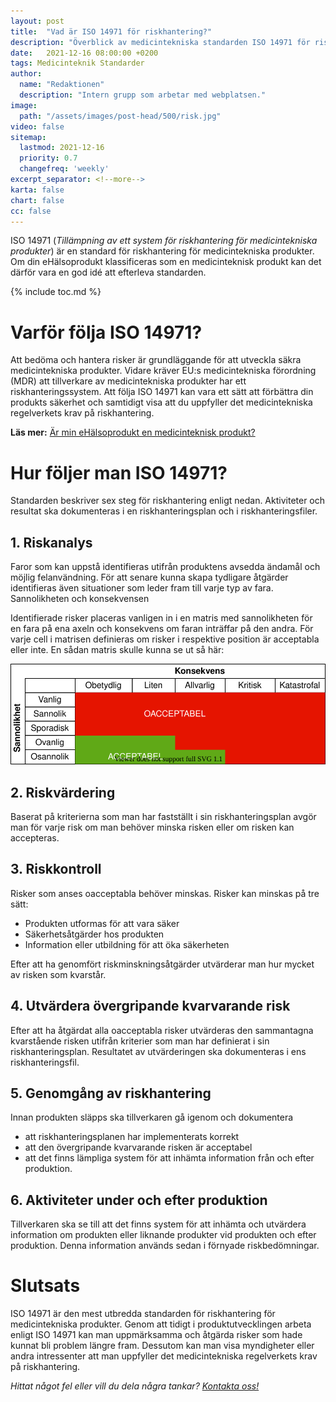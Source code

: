 ```yaml
---
layout: post
title:  "Vad är ISO 14971 för riskhantering?"
description: "Överblick av medicintekniska standarden ISO 14971 för riskhantering"
date:   2021-12-16 08:00:00 +0200
tags: Medicinteknik Standarder
author:
  name: "Redaktionen"
  description: "Intern grupp som arbetar med webplatsen."
image:
  path: "/assets/images/post-head/500/risk.jpg"
video: false
sitemap:
  lastmod: 2021-12-16
  priority: 0.7
  changefreq: 'weekly'
excerpt_separator: <!--more-->
karta: false
chart: false
cc: false
---
```


ISO 14971 (_Tillämpning av ett system för riskhantering för medicintekniska produkter_) är en standard för riskhantering för medicintekniska produkter. Om din eHälsoprodukt klassificeras som en medicinteknisk produkt kan det därför vara en god idé att efterleva standarden.

<!--more-->

{% include toc.md %}

# Varför följa ISO 14971?
Att bedöma och hantera risker är grundläggande för att utveckla säkra medicintekniska produkter. Vidare kräver EU:s medicintekniska förordning (MDR) att tillverkare av medicintekniska produkter har ett riskhanteringssystem. Att följa ISO 14971 kan vara ett sätt att förbättra din produkts säkerhet och samtidigt visa att du uppfyller det medicintekniska regelverkets krav på riskhantering.

**Läs mer:** [Är min eHälsoprodukt en medicinteknisk produkt?](/2021/08/20/medicinteknik.html)
# Hur följer man ISO 14971?
Standarden beskriver sex steg för riskhantering enligt nedan. Aktiviteter och resultat ska dokumenteras i en riskhanteringsplan och i riskhanteringsfiler.
## 1. Riskanalys
Faror som kan uppstå identifieras utifrån produktens avsedda ändamål och möjlig felanvändning. För att senare kunna skapa tydligare åtgärder identifieras även situationer som leder fram till varje typ av fara. Sannolikheten och konsekvensen 

Identifierade risker placeras vanligen in i en matris med sannolikheten för en fara på ena axeln och konsekvens om faran inträffar på den andra. För varje cell i matrisen definieras om risker i respektive position är acceptabla eller inte. En sådan matris skulle kunna se ut så här:

![Exempel på risktabell](/assets/images/post-assets/risktabell.svg "Exempel på risktabell")

## 2. Riskvärdering
Baserat på kriterierna som man har fastställt i sin riskhanteringsplan avgör man för varje risk om man behöver minska risken eller om risken kan accepteras.
## 3. Riskkontroll
Risker som anses oacceptabla behöver minskas. Risker kan minskas på tre sätt:

* Produkten utformas för att vara säker
* Säkerhetsåtgärder hos produkten
* Information eller utbildning för att öka säkerheten

Efter att ha genomfört riskminskningsåtgärder utvärderar man hur mycket av risken som kvarstår.
## 4. Utvärdera övergripande kvarvarande risk
Efter att ha åtgärdat alla oacceptabla risker utvärderas den sammantagna kvarstående risken utifrån kriterier som man har definierat i sin riskhanteringsplan. Resultatet av utvärderingen ska dokumenteras i ens riskhanteringsfil.
## 5. Genomgång av riskhantering
Innan produkten släpps ska tillverkaren gå igenom och dokumentera 

* att riskhanteringsplanen har implementerats korrekt
* att den övergripande kvarvarande risken är acceptabel
* att det finns lämpliga system för att inhämta information från och efter produktion.

## 6. Aktiviteter under och efter produktion
Tillverkaren ska se till att det finns system för att inhämta och utvärdera information om produkten eller liknande produkter vid produkten och efter produktion. Denna information används sedan i förnyade riskbedömningar.

# Slutsats
ISO 14971 är den mest utbredda standarden för riskhantering för medicintekniska produkter. Genom att tidigt i produktutvecklingen arbeta enligt ISO 14971 kan man uppmärksamma och åtgärda risker som hade kunnat bli problem längre fram. Dessutom kan man visa myndigheter eller andra intressenter att man uppfyller det medicintekniska regelverkets krav på riskhantering.

_Hittat något fel eller vill du dela några tankar? [Kontakta oss!](/index.html#form-message)_